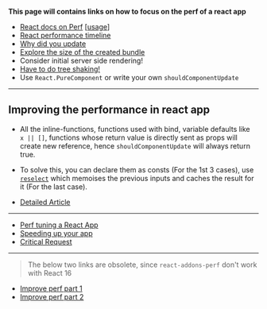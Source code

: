 **This page will contains links on how to focus on the perf of a react app**

* [React docs on Perf](https://facebook.github.io/react/docs/perf.html)  [[usage](https://engineering.musefind.com/how-to-benchmark-react-components-the-quick-and-dirty-guide-f595baf1014c)]
* [React performance timeline](https://facebook.github.io/react/blog/2016/11/16/react-v15.4.0.html#profiling-components-with-chrome-timeline)
* [Why did you update](https://github.com/garbles/why-did-you-update)
* [Explore the size of the created bundle](https://www.npmjs.com/package/source-map-explorer)
* Consider initial server side rendering!
* [Have to do tree shaking!](https://webpack.js.org/guides/tree-shaking/)
* Use `React.PureComponent` or write your own `shouldComponentUpdate`

---

## Improving the performance in react app

* All the inline-functions, functions used with bind, variable defaults like ` x || []`, functions whose return value is directly sent as props will create new reference, hence `shouldComponentUpdate` will always return true.
* To solve this, you can declare them as consts (For the 1st 3 cases), use [`reselect`](https://github.com/reactjs/reselect) which memoises the previous inputs and caches the result for it (For the last case).

* [Detailed Article](https://medium.com/@esamatti/react-js-pure-render-performance-anti-pattern-fb88c101332f)

---

* [Perf tuning a React App](https://codeburst.io/performance-tuning-a-react-application-f480f46dc1a2)
* [Speeding up your app](https://medium.com/dev-channel/the-cost-of-javascript-84009f51e99e)
* [Critical Request](https://css-tricks.com/the-critical-request/)

---

> The below two links are obsolete, since `react-addons-perf` don't work with React 16

* [Improve perf part 1](http://benchling.engineering/performance-engineering-with-react/)
* [Improve perf part 2](http://benchling.engineering/deep-dive-react-perf-debugging/)
